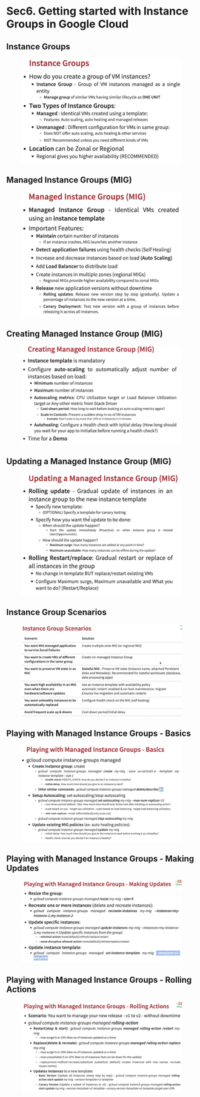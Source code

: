 # Sec6. Getting started with Instance Groups in Google Cloud

## Instance Groups

<figure><img src="../../.gitbook/assets/image (18).png" alt=""><figcaption></figcaption></figure>

## Managed Instance Groups (MIG)

<figure><img src="../../.gitbook/assets/image (19).png" alt=""><figcaption></figcaption></figure>

## Creating Managed Instance Group (MIG)

<figure><img src="../../.gitbook/assets/image (20).png" alt=""><figcaption></figcaption></figure>

## Updating a Managed Instance Group (MIG)

<figure><img src="../../.gitbook/assets/image (21).png" alt=""><figcaption></figcaption></figure>

## Instance Group Scenarios

<figure><img src="../../.gitbook/assets/image (23).png" alt=""><figcaption></figcaption></figure>

## Playing with Managed Instance Groups - Basics

<figure><img src="../../.gitbook/assets/image (24).png" alt=""><figcaption></figcaption></figure>

## Playing with Managed Instance Groups - Making Updates

<figure><img src="../../.gitbook/assets/image (25).png" alt=""><figcaption></figcaption></figure>

## Playing with Managed Instance Groups - Rolling Actions

<figure><img src="../../.gitbook/assets/image (26).png" alt=""><figcaption></figcaption></figure>







